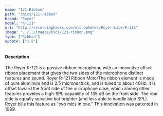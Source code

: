 ```yaml
---
name: "121 Ribbon"
path: "/mics/121-ribbon"
brand: "Royer"
model: "R-121"
url: "http://recordinghacks.com/microphones/Royer-Labs/R-121"
image: "../../images/mics/121-ribbon.png"
type: ["Ribbon"]
update: ["1.0"]
---
```

#### Description
The Royer R-121 is a passive ribbon microphone with an innovative offset ribbon placement that gives the two sides of the microphone distinct features and sound. Royer R-121 Ribbon MotorThe ribbon element is made of pure aluminum and is 2.5 microns thick, and is tuned to about 40Hz. It is offset toward the front side of the microphone case, which among other features provides a high-SPL capability of 135 dB on the front side. The rear side is equally sensitive but brighter (and less able to handle high SPL). Royer bills this feature as “two mics in one.” This innovation was patented in 1999.